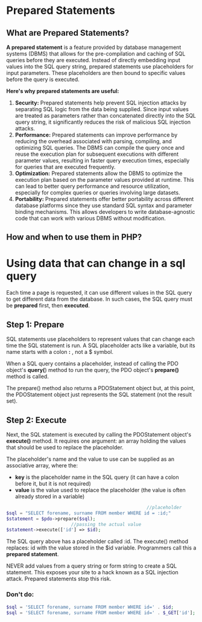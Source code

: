 # Prepared Statements
## What are **Prepared Statements?**

**A prepared statement** is a feature provided by database management systems (DBMS) that allows for the pre-compilation and caching of SQL queries before they are executed. Instead of directly embedding input values into the SQL query string, prepared statements use placeholders for input parameters. These placeholders are then bound to specific values before the query is executed.

**Here's why prepared statements are useful:**

1. **Security:** Prepared statements help prevent SQL injection attacks by separating SQL logic from the data being supplied. Since input values are treated as parameters rather than concatenated directly into the SQL query string, it significantly reduces the risk of malicious SQL injection attacks.
2. **Performance:** Prepared statements can improve performance by reducing the overhead associated with parsing, compiling, and optimizing SQL queries. The DBMS can compile the query once and reuse the execution plan for subsequent executions with different parameter values, resulting in faster query execution times, especially for queries that are executed frequently.
3. **Optimization:** Prepared statements allow the DBMS to optimize the execution plan based on the parameter values provided at runtime. This can lead to better query performance and resource utilization, especially for complex queries or queries involving large datasets.
4. **Portability:** Prepared statements offer better portability across different database platforms since they use standard SQL syntax and parameter binding mechanisms. This allows developers to write database-agnostic code that can work with various DBMS without modification.

## How and when to use them in PHP?
# Using data that can change in a sql query
Each time a page is requested, it can use different values in the SQL query to get different data from the database. In such cases, the SQL query must be **prepared** first, then **executed**.

## Step 1: Prepare
SQL statements use placeholders to represent values that can change each time the SQL statement is run. A SQL placeholder acts like a variable, but its name starts with a colon **:** , not a $ symbol.

When a SQL query contains a placeholder, instead of calling the PDO object's **query(**) method to run the query, the PDO object's **prepare()** method is called.

The prepare() method also returns a PDOStatement object but, at this point, the PDOStatement object just represents the SQL statement (not the result set).
## Step 2: Execute
Next, the SQL statement is executed by calling the PDOStatement object's **execute()** method. It requires one argument: an array holding the values that should be used to replace the placeholder.

The placeholder's name and the value to use can be supplied as an associative array, where the:

- **key** is the placeholder name in the SQL query (it can have a colon before it, but it is not required)
- **value** is the value used to replace the placeholder (the value is often already stored in a variable)

```php                                
                                                    //placeholder
$sql = "SELECT forename, surname FROM member WHERE id = :id;"
$statement = $pdo->prepare($sql);
                        //passing the actual value
$statement->execute(['id'] => $id);
```
The SQL query above has a placeholder called :id. The execute() method replaces: id with the value stored in the $id variable. Programmers call this a **prepared statement**.

NEVER add values from a query string or form string to create a SQL statement. This exposes your site to a hack known as a SQL injection attack. Prepared statements stop this risk.

### Don't do:
```php
$sql = 'SELECT forename, surname FROM member WHERE id=' . $id;
$sql = 'SELECT forename, surname FROM member WHERE id=' . $_GET['id'];
```

